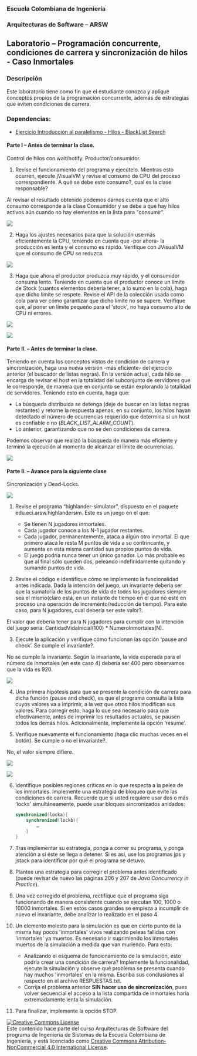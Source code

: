 
  
  
### Escuela Colombiana de Ingeniería
### Arquitecturas de Software – ARSW


## Laboratorio – Programación concurrente, condiciones de carrera y sincronización de hilos - Caso Inmortales

### Descripción
Este laboratorio tiene como fin que el estudiante conozca y aplique conceptos propios de la programación concurrente, además de estrategias que eviten condiciones de carrera.
### Dependencias:

* [Ejercicio Introducción al paralelismo - Hilos - BlackList Search](https://github.com/ARSW-ECI-beta/PARALLELISM-JAVA_THREADS-INTRODUCTION_BLACKLISTSEARCH)
#### Parte I – Antes de terminar la clase.

Control de hilos con wait/notify. Productor/consumidor.

1. Revise el funcionamiento del programa y ejecútelo. Mientras esto ocurren, ejecute jVisualVM y revise el consumo de CPU del proceso correspondiente. A qué se debe este consumo?, cual es la clase responsable?

Al revisar el resultado obtenido podemos darnos cuenta que el alto consumo corresponde a la clase Consumidor y se debe a que hay hilos activos aún cuando no hay elementos en la lista para "consumir".


![](https://github.com/Killersys/ARSW-LAB3/blob/master/img/1.png)


2. Haga los ajustes necesarios para que la solución use más eficientemente la CPU, teniendo en cuenta que -por ahora- la producción es lenta y el consumo es rápido. Verifique con JVisualVM que el consumo de CPU se reduzca.

![](https://github.com/Killersys/ARSW-LAB3/blob/master/img/2.png)

3. Haga que ahora el productor produzca muy rápido, y el consumidor consuma lento. Teniendo en cuenta que el productor conoce un límite de Stock (cuantos elementos debería tener, a lo sumo en la cola), haga que dicho límite se respete. Revise el API de la colección usada como cola para ver cómo garantizar que dicho límite no se supere. Verifique que, al poner un límite pequeño para el 'stock', no haya consumo alto de CPU ni errores.

![](https://github.com/Killersys/ARSW-LAB3/blob/master/img/3.png)


![](https://github.com/Killersys/ARSW-LAB3/blob/master/img/4.png)

#### Parte II. – Antes de terminar la clase.

Teniendo en cuenta los conceptos vistos de condición de carrera y sincronización, haga una nueva versión -más eficiente- del ejercicio anterior (el buscador de listas negras). En la versión actual, cada hilo se encarga de revisar el host en la totalidad del subconjunto de servidores que le corresponde, de manera que en conjunto se están explorando la totalidad de servidores. Teniendo esto en cuenta, haga que:

- La búsqueda distribuida se detenga (deje de buscar en las listas negras restantes) y retorne la respuesta apenas, en su conjunto, los hilos hayan detectado el número de ocurrencias requerido que determina si un host es confiable o no (_BLACK_LIST_ALARM_COUNT_).
- Lo anterior, garantizando que no se den condiciones de carrera.

Podemos observar que realizó la búsqueda de manera más eficiente y terminó la ejecución al momento de alcanzar el límite de ocurrencias. 

![](https://github.com/Killersys/ARSW-LAB3/blob/master/img/5.PNG)

#### Parte II. – Avance para la siguiente clase

Sincronización y Dead-Locks.

![](http://files.explosm.net/comics/Matt/Bummed-forever.png)

1. Revise el programa “highlander-simulator”, dispuesto en el paquete edu.eci.arsw.highlandersim. Este es un juego en el que:

	* Se tienen N jugadores inmortales.
	* Cada jugador conoce a los N-1 jugador restantes.
	* Cada jugador, permanentemente, ataca a algún otro inmortal. El que primero ataca le resta M puntos de vida a su contrincante, y aumenta en esta misma cantidad sus propios puntos de vida.
	* El juego podría nunca tener un único ganador. Lo más probable es que al final sólo queden dos, peleando indefinidamente quitando y sumando puntos de vida.

2. Revise el código e identifique cómo se implemento la funcionalidad antes indicada. Dada la intención del juego, un invariante debería ser que la sumatoria de los puntos de vida de todos los jugadores siempre sea el mismo(claro está, en un instante de tiempo en el que no esté en proceso una operación de incremento/reducción de tiempo). Para este caso, para N jugadores, cual debería ser este valor?.

El valor que debería tener para N jugadores para cumplir con la intención del juego sería: CantidadVidaInicial(100) * NumeroInmortales(N).

3. Ejecute la aplicación y verifique cómo funcionan las opción ‘pause and check’. Se cumple el invariante?.

No se cumple la invariante. Según la invariante, la vida esperada para el número de inmortales (en este caso 4) debería ser 400 pero observamos que la vida es 920.

![](https://github.com/Killersys/ARSW-LAB3/blob/master/img/6.png)

4. Una primera hipótesis para que se presente la condición de carrera para dicha función (pause and check), es que el programa consulta la lista cuyos valores va a imprimir, a la vez que otros hilos modifican sus valores. Para corregir esto, haga lo que sea necesario para que efectivamente, antes de imprimir los resultados actuales, se pausen todos los demás hilos. Adicionalmente, implemente la opción ‘resume’.


5. Verifique nuevamente el funcionamiento (haga clic muchas veces en el botón). Se cumple o no el invariante?.

No, el valor siempre difiere.

![](https://github.com/Killersys/ARSW-LAB3/blob/master/img/7.png)

![](https://github.com/Killersys/ARSW-LAB3/blob/master/img/8.png)


6. Identifique posibles regiones críticas en lo que respecta a la pelea de los inmortales. Implemente una estrategia de bloqueo que evite las condiciones de carrera. Recuerde que si usted requiere usar dos o más ‘locks’ simultáneamente, puede usar bloques sincronizados anidados:

	```java
	synchronized(locka){
		synchronized(lockb){
			…
		}
	}
	```

7. Tras implementar su estrategia, ponga a correr su programa, y ponga atención a si éste se llega a detener. Si es así, use los programas jps y jstack para identificar por qué el programa se detuvo.

8. Plantee una estrategia para corregir el problema antes identificado (puede revisar de nuevo las páginas 206 y 207 de _Java Concurrency in Practice_).

9. Una vez corregido el problema, rectifique que el programa siga funcionando de manera consistente cuando se ejecutan 100, 1000 o 10000 inmortales. Si en estos casos grandes se empieza a incumplir de nuevo el invariante, debe analizar lo realizado en el paso 4.

10. Un elemento molesto para la simulación es que en cierto punto de la misma hay pocos 'inmortales' vivos realizando peleas fallidas con 'inmortales' ya muertos. Es necesario ir suprimiendo los inmortales muertos de la simulación a medida que van muriendo. Para esto:
	* Analizando el esquema de funcionamiento de la simulación, esto podría crear una condición de carrera? Implemente la funcionalidad, ejecute la simulación y observe qué problema se presenta cuando hay muchos 'inmortales' en la misma. Escriba sus conclusiones al respecto en el archivo RESPUESTAS.txt.
	* Corrija el problema anterior __SIN hacer uso de sincronización__, pues volver secuencial el acceso a la lista compartida de inmortales haría extremadamente lenta la simulación.

11. Para finalizar, implemente la opción STOP.


<a rel="license" href="http://creativecommons.org/licenses/by-nc/4.0/"><img alt="Creative Commons License" style="border-width:0" src="https://i.creativecommons.org/l/by-nc/4.0/88x31.png" /></a><br />Este contenido hace parte del curso Arquitecturas de Software del programa de Ingeniería de Sistemas de la Escuela Colombiana de Ingeniería, y está licenciado como <a rel="license" href="http://creativecommons.org/licenses/by-nc/4.0/">Creative Commons Attribution-NonCommercial 4.0 International License</a>.
